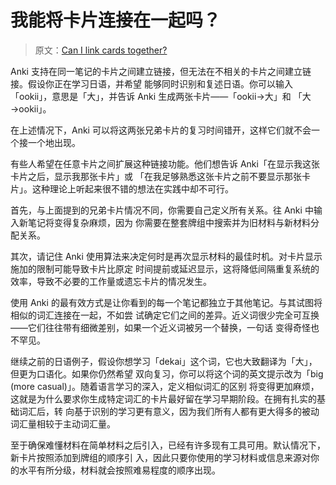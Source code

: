 # 我能将卡片连接在一起吗？

> 原文：[Can I link cards together?](https://faqs.ankiweb.net/linking-cards-together.html)

Anki 支持在同一笔记的卡片之间建立链接，但无法在不相关的卡片之间建立链接。假设你正在学习日语，并希望
能够同时识别和复述日语。你可以输入「ookii」，意思是「大」，并告诉 Anki 生成两张卡片——「ookii→大」和
「大→ookii」。

在上述情况下，Anki 可以将这两张兄弟卡片的复习时间错开，这样它们就不会一个接一个地出现。

有些人希望在任意卡片之间扩展这种链接功能。他们想告诉 Anki「在显示我这张卡片之后，显示我那张卡片」或
「在我足够熟悉这张卡片之前不要显示那张卡片」。这种理论上听起来很不错的想法在实践中却不可行。

首先，与上面提到的兄弟卡片情况不同，你需要自己定义所有关系。往 Anki 中输入新笔记将变得复杂麻烦，因为
你需要在整套牌组中搜索并为旧材料与新材料分配关系。

其次，请记住 Anki 使用算法来决定何时是再次显示材料的最佳时机。对卡片显示施加的限制可能导致卡片比原定
时间提前或延迟显示，这将降低间隔重复系统的效率，导致不必要的工作量或遗忘卡片的情况发生。

使用 Anki 的最有效方式是让你看到的每一个笔记都独立于其他笔记。与其试图将相似的词汇连接在一起，不如尝
试确定它们之间的差异。近义词很少完全可互换——它们往往带有细微差别，如果一个近义词被另一个替换，一句话
变得奇怪也不罕见。

继续之前的日语例子，假设你想学习「dekai」这个词，它也大致翻译为「大」，但更为口语化。如果你仍然希望
双向复习，你可以将这个词的英文提示改为「big (more casual)」。随着语言学习的深入，定义相似词汇的区别
将变得更加麻烦，这就是为什么要求你生成特定词汇的卡片最好留在学习早期阶段。在拥有扎实的基础词汇后，转
向基于识别的学习更有意义，因为我们所有人都有更大得多的被动词汇量相较于主动词汇量。

至于确保难懂材料在简单材料之后引入，已经有许多现有工具可用。默认情况下，新卡片按照添加到牌组的顺序引
入，因此只要你使用的学习材料或信息来源对你的水平有所分级，材料就会按照难易程度的顺序出现。
